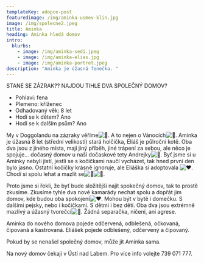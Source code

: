```yaml
---
templateKey: adopce-post
featuredimage: /img/aminka-usmev-klin.jpg
image: /img/spolecne2.jpeg
title: Aminka
heading: Aminka hledá domov
intro:
  blurbs:
    - image: /img/aminka-sedi.jpeg
    - image: /img/aminka-elias.jpg
    - image: /img/aminka-portret.jpeg
description: "Aminka je úžasná fenečka. "
---
```

STANE SE ZÁZRAK?? NAJDOU TIHLE DVA SPOLEČNÝ DOMOV? 

* Pohlaví: fena
* Plemeno: kříženec
* Odhadovaný věk: 8 let
* Hodí se k dětem? Ano
* Hodí se k dalším psům? Ano

My v Doggolandu na zázraky věříme![🤩](https://static.xx.fbcdn.net/images/emoji.php/v9/t58/1/16/1f929.png). A to nejen o Vánocích![🎄](https://static.xx.fbcdn.net/images/emoji.php/v9/t7/1/16/1f384.png). Aminka je úžasná 8 let (střední velikosti) stará holčička, Eliáš je půlroční kotě. Oba dva jsou z jiného místa, mají jiný příběh, jiné trápení za sebou, ale něco je spojuje… dočasný domov u naší dočaskové tety Andrejky![🩷](https://static.xx.fbcdn.net/images/emoji.php/v9/t99/1/16/1fa77.png). Byť jsme si u Aminky nebyli jistí, jestli se s kočičkami naučí vycházet, tak hned první den bylo jasno. Ostatní kočičky krásně [](<>)ignoruje, ale Eliáška si adoptovala ![❤️](https://static.xx.fbcdn.net/images/emoji.php/v9/t6c/1/16/2764.png). Chodí si spolu lehat a mazlit se![🥰](https://static.xx.fbcdn.net/images/emoji.php/v9/tea/1/16/1f970.png)![🐾](https://static.xx.fbcdn.net/images/emoji.php/v9/tde/1/16/1f43e.png).

Proto jsme si řekli, že byť bude složitější najít spokečný domov, tak to prostě zkusíme. Zkusíme tyhle dva nové kamarády nechat spolu a dopřát jim domov, kde budou oba spokojení![❤️](https://static.xx.fbcdn.net/images/emoji.php/v9/t6c/1/16/2764.png). Mohou být v bytě i domečku. S dalšími pejsky, nebo i kočičkami. S dětmi i bez dětí. Oba dva jsou extrémně mazlivý a úžasný tvorečci![🥰](https://static.xx.fbcdn.net/images/emoji.php/v9/tea/1/16/1f970.png). Žádná separačka, ničení, ani agrese.

Aminka do nového domova pojede odčervená, odblešená, očkovaná, čipovaná a kastrovaná. Eliášek pojede odblešený, odčervený a čipovaný.

Pokud by se nenašel společný domov, může jít Aminka sama. 

Na nový domov čekají v Ústí nad Labem. Pro více info volejte 739 071 777.